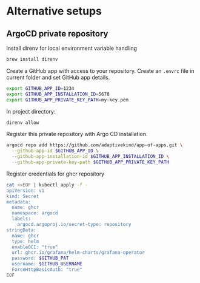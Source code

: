# Alternative setups

## ArgoCD private repository

Install direnv for local environment variable handling

```sh
brew install direnv
```

Create a GitHub app with access to your repository. Create an `.envrc` file in
current folder and set GitHub app details.

```sh
export GITHUB_APP_ID=1234
export GITHUB_APP_INSTALLATION_ID=5678
export GITHUB_APP_PRIVATE_KEY_PATH=my-key.pem
```

In project directory:

```sh
direnv allow
```

Register this private repository with Argo CD installation.

```sh
argocd repo add https://github.com/adaptivekind/app-of-apps.git \
  --github-app-id $GITHUB_APP_ID \
  --github-app-installation-id $GITHUB_APP_INSTALLATION_ID \
  --github-app-private-key-path $GITHUB_APP_PRIVATE_KEY_PATH
```

Register credentials for ghcr repository

```sh
cat <<EOF | kubectl apply -f -
apiVersion: v1
kind: Secret
metadata:
  name: ghcr
  namespace: argocd
  labels:
    argocd.argoproj.io/secret-type: repository
stringData:
  name: ghcr
  type: helm
  enableOCI: "true"
  url: ghcr.io/grafana/helm-charts/grafana-operator
  password: $GITHUB_PAT
  username: $GITHUB_USERNAME
  ForceHttpBasicAuth: "true"
EOF
```
